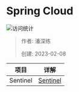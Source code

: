 # Spring Cloud

![访问统计](https://visitor-badge.glitch.me/badge?page_id=senlypan.qa.22-spring-cloud&left_color=blue&right_color=red)

> 作者: 潘深练
>
> 创建: 2023-02-08

| 项目              |  详解        |
|-------------------|-------------|
| Sentinel               | [Sentinel](/zh-cn/13-sentinel.md) |